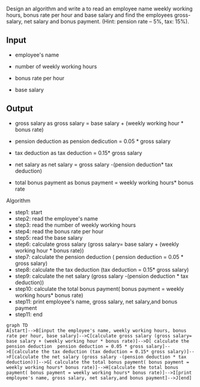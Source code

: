  Design an algorithm and write a to read an employee name weekly working hours, bonus rate per hour and
base salary and find the employees gross-salary, net salary and bonus payment. (Hint: pension rate – 5%,
tax: 15%). 

## Input
- employee's name
  
- number of weekly working hours
  
- bonus rate per hour
  
- base salary
  
## Output 
- gross salary
              as gross salary = base salary + (weekly working hour * bonus rate)
  
- pension deduction
              as pension dedicution = 0.05 * gross salary
  
 - tax deduction 
              as tax deduction = 0.15* gross salary
  
 - net salary
              as net salary = gross salary -(pension deduction* tax deduction)
  
 - total bonus payment
              as bonus payment = weekly working hours* bonus rate

Algorithm

* step1: start
* step2: read the employee's name
* step3: read the number of weekly working hours
* step4: read the bonus rate per hour
* step5: read the base salary
* step6: calculate gross salary (gross salary=  base salary + (weekly working hour * bonus rate))
* step7: calculate the pension deduction ( pension deduction = 0.05 * gross salary)
* step8: calculate the tax deduction (tax deduction = 0.15* gross salary)
* step9: calculate the net salary (gross salary -(pension deduction * tax deduction))
* step10: calculate the total bonus payment( bonus payment = weekly working hours* bonus rate)
* step11: print employee's name, gross salary, net salary,and bonus payment
* step11: end

```mermaid
graph TD
A[start]-->B[input the employee's name, weekly working hours, bonus rate per hour, base salary]-->C[calculate gross salary (gross salary=  base salary + (weekly working hour * bonus rate)]-->D[ calculate the pension deduction  pension deduction = 0.05 * gross salary]-->E[calculate the tax deduction (tax deduction = 0.15* gross salary)]-->F[calculate the net salary (gross salary -(pension deduction * tax deduction))]-->G[ calculate the total bonus payment( bonus payment = weekly working hours* bonus rate)]-->H[calculate the total bonus payment( bonus payment = weekly working hours* bonus rate)]-->I[print employee's name, gross salary, net salary,and bonus payment]-->J[end]
